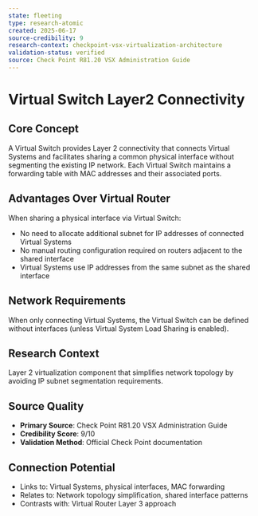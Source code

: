 ```yaml
---
state: fleeting
type: research-atomic
created: 2025-06-17
source-credibility: 9
research-context: checkpoint-vsx-virtualization-architecture
validation-status: verified
source: Check Point R81.20 VSX Administration Guide
---
```


# Virtual Switch Layer2 Connectivity

## Core Concept
A Virtual Switch provides Layer 2 connectivity that connects Virtual Systems and facilitates sharing a common physical interface without segmenting the existing IP network. Each Virtual Switch maintains a forwarding table with MAC addresses and their associated ports.

## Advantages Over Virtual Router
When sharing a physical interface via Virtual Switch:
- No need to allocate additional subnet for IP addresses of connected Virtual Systems
- No manual routing configuration required on routers adjacent to the shared interface
- Virtual Systems use IP addresses from the same subnet as the shared interface

## Network Requirements
When only connecting Virtual Systems, the Virtual Switch can be defined without interfaces (unless Virtual System Load Sharing is enabled).

## Research Context
Layer 2 virtualization component that simplifies network topology by avoiding IP subnet segmentation requirements.

## Source Quality
- **Primary Source**: Check Point R81.20 VSX Administration Guide
- **Credibility Score**: 9/10
- **Validation Method**: Official Check Point documentation

## Connection Potential
- Links to: Virtual Systems, physical interfaces, MAC forwarding
- Relates to: Network topology simplification, shared interface patterns
- Contrasts with: Virtual Router Layer 3 approach